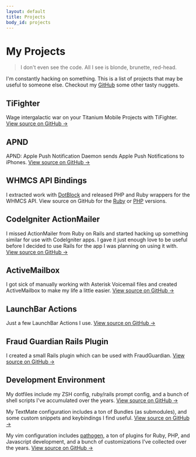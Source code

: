 ```yaml
---
layout: default
title: Projects
body_id: projects
---
```


# My Projects

> I don't even see the code. All I see is blonde, brunette, red-head.

I'm constantly hacking on something. This is a list of projects that may be
useful to someone else. Checkout my [GitHub](https://github.com/itspriddle)
some other tasty nuggets.


## TiFighter

Wage intergalactic war on your Titanium Mobile Projects with TiFighter.
[View source on GitHub &rarr;](https://github.com/itspriddle/ti-fighter)


## APND

APND: Apple Push Notification Daemon sends Apple Push Notifications to iPhones.
[View source on GitHub &rarr;](https://github.com/itspriddle/apnd)


## WHMCS API Bindings

I extracted work with [DotBlock](http://www.dotblock.com/) and released PHP
and Ruby wrappers for the WHMCS API. View source on GitHub for the
[Ruby](https://github.com/dotblock/whmcs-ruby) or
[PHP](https://github.com/dotblock/whmcs-php) versions.


## CodeIgniter ActionMailer

I missed ActionMailer from Ruby on Rails and started hacking up something
similar for use with CodeIgniter apps. I gave it just enough love to be
useful before I decided to use Rails for the app I was planning on
using it with.
[View source on GitHub &rarr;](https://github.com/itspriddle/codeigniter-action-mailer)


## ActiveMailbox

I got sick of manually working with Asterisk Voicemail files and created
ActiveMailbox to make my life a little easier.
[View source on GitHub &rarr;](https://github.com/itspriddle/active_mailbox)


## LaunchBar Actions

Just a few LaunchBar Actions I use.
[View source on GitHub &rarr;](https://github.com/itspriddle/launchbar-actions)


## Fraud Guardian Rails Plugin

I created a small Rails plugin which can be used with FraudGuardian.
[View source on GitHub &rarr;](https://github.com/itspriddle/fraud_guardian)


## Development Environment

My dotfiles include my ZSH config, ruby/rails prompt config, and a bunch of
shell scripts I've accumulated over the years.
[View source on GitHub &rarr;](https://github.com/itspriddle/dotfiles)

My TextMate configuration includes a ton of Bundles (as submodules), and some
custom snippets and keybindings I find useful.
[View source on GitHub &rarr;](https://github.com/itspriddle/textmate-config)

My vim configuration includes
[pathogen](https://github.com/tpope/vim-pathogen), a ton of plugins for
Ruby, PHP, and Javascript development, and a bunch of customizations I've
collected over the years.
[View source on GitHub &rarr;](https://github.com/itspriddle/vim-config)
